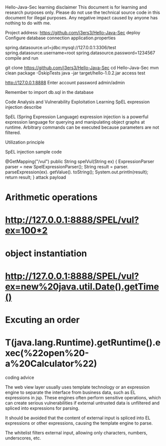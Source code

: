 Hello-Java-Sec learning
disclaimer
This document is for learning and research purposes only. Please do not use the technical source code in this document for illegal purposes. Any negative impact caused by anyone has nothing to do with me.

Project address: https://github.com/j3ers3/Hello-Java-Sec
deploy
Configure database connection application.properties

spring.datasource.url=jdbc:mysql://127.0.0.1:3306/test
spring.datasource.username=root
spring.datasource.password=1234567
compile and run

git clone https://github.com/j3ers3/Hello-Java-Sec
cd Hello-Java-Sec
mvn clean package -DskipTests
java -jar target/hello-1.0.2.jar
access test

http://127.0.0.1:8888
Enter account password admin/admin

Remember to import db.sql in the database

Code Analysis and Vulnerability Exploitation Learning
SpEL expression injection
describe

SpEL (Spring Expression Language) expression injection is a powerful expression language for querying and manipulating object graphs at runtime. Arbitrary commands can be executed because parameters are not filtered.

Utilization principle

SpEL injection
sample code

@GetMapping("/vul")
public String spelVul(String ex) {
     ExpressionParser parser = new SpelExpressionParser();
     String result = parser. parseExpression(ex). getValue(). toString();
     System.out.println(result);
     return result;
}
attack payload

# Arithmetic operations
# http://127.0.0.1:8888/SPEL/vul?ex=100*2

# object instantiation
# http://127.0.0.1:8888/SPEL/vul?ex=new%20java.util.Date().getTime()

# Excuting an order
# T(java.lang.Runtime).getRuntime().exec(%22open%20-a%20Calculator%22)
coding advice

The web view layer usually uses template technology or an expression engine to separate the interface from business data, such as EL expressions in jsp. These engines often perform sensitive operations, which can create serious vulnerabilities if external untrusted data is unfiltered and spliced into expressions for parsing.

It should be avoided that the content of external input is spliced into EL expressions or other expressions, causing the template engine to parse.

The whitelist filters external input, allowing only characters, numbers, underscores, etc.

